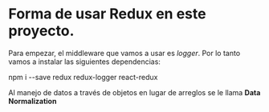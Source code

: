 # Forma de usar Redux en este proyecto.

Para empezar, el middleware que vamos a usar es *logger*. Por lo tanto vamos a instalar las siguientes dependencias:

npm i --save redux redux-logger react-redux


Al manejo de datos a través de objetos en lugar de arreglos se le llama **Data Normalization**